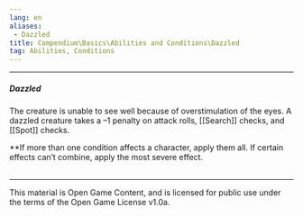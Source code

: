 ```yaml
---
lang: en
aliases:
 - Dazzled
title: Compendium\Basics\Abilities and Conditions\Dazzled
tag: Abilities, Conditions
---
```


---
##### Dazzled

The creature is unable to see well because of overstimulation of the eyes. A dazzled creature takes a –1 penalty on attack rolls, [[Search]] checks, and [[Spot]] checks.

**If more than one condition affects a character, apply them all. If certain effects can’t combine, apply the most severe effect.
<br><br>

---

This material is Open Game Content, and is licensed for public use under the terms of the Open Game License v1.0a.
